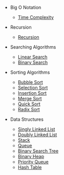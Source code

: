 - Big O Notation
  - [Time Complexity](js/bigONotation/timeComplexity.md)

- Recursion
  - [Recursion](js/recursion/recursion.md)

- Searching Algorithms
  - [Linear Search](js/searchingAlgorithms/linearSearch/linearSearch.md)
  - [Binary Search](js/searchingAlgorithms/binarySearch/binarySearch.md)

- Sorting Algorithms
  - [Bubble Sort](js/sortingAlgorithms/bubbleSort/bubbleSort.md)
  - [Selection Sort](js/sortingAlgorithms/selectionSort/selectionSort.md)
  - [Insertion Sort](js/sortingAlgorithms/insertionSort/insertionSort.md)
  - [Merge Sort](js/sortingAlgorithms/mergeSort/mergeSort.md)
  - [Quick Sort](js/sortingAlgorithms/quickSort/quickSort.md)
  - [Radix Sort](js/sortingAlgorithms/radixSort/radixSort.md)

- Data Structures
  - [Singly Linked List](js/dataStructures/singlyLinkedList/singlyLinkedList.md)
  - [Doubly Linked List](js/dataStructures/doublyLinkedList/doublyLinkedList.md)
  - [Stack](js/dataStructures/stack/stack.md)
  - [Queue](js/dataStructures/queue/queue.md)
  - [Binary Search Tree](js/dataStructures/binarySearchTree/binarySearchTree.md)
  - [Binary Heap](js/dataStructures/binaryHeap/binaryHeap.md)
  - [Priority Queue](js/dataStructures/priorityQueue/priorityQueue.md)
  - [Hash Table](js/dataStructures/hashTable/hashTable.md)
